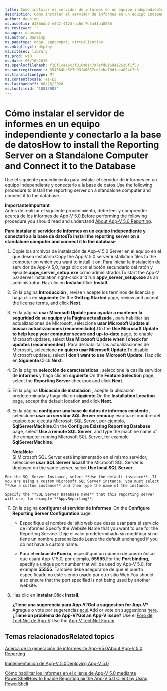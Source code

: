 ```yaml
---
title: Cómo instalar el servidor de informes en un equipo independiente y conectarlo a la base de datos
description: Cómo instalar el servidor de informes en un equipo independiente y conectarlo a la base de datos
author: dansimp
ms.assetid: d186bdb7-e522-4124-bc6d-7d5a41ba8266
ms.reviewer: ''
manager: dansimp
ms.author: dansimp
ms.pagetype: mdop, appcompat, virtualization
ms.mktglfcycl: deploy
ms.sitesec: library
ms.prod: w10
ms.date: 06/16/2016
ms.openlocfilehash: f20f1ce16c3f0168d1c797efd816d4125c0f1f53
ms.sourcegitcommit: 354664bc527d93f80687cd2eba70d1eea024c7c3
ms.translationtype: MT
ms.contentlocale: es-ES
ms.lasthandoff: 06/26/2020
ms.locfileid: "10813983"
---
```

# <span data-ttu-id="6d928-103">Cómo instalar el servidor de informes en un equipo independiente y conectarlo a la base de datos</span><span class="sxs-lookup"><span data-stu-id="6d928-103">How to install the Reporting Server on a Standalone Computer and Connect it to the Database</span></span>


<span data-ttu-id="6d928-104">Use el siguiente procedimiento para instalar el servidor de informes en un equipo independiente y conectarlo a la base de datos.</span><span class="sxs-lookup"><span data-stu-id="6d928-104">Use the following procedure to install the reporting server on a standalone computer and connect it to the database.</span></span>

**<span data-ttu-id="6d928-105">Importante</span><span class="sxs-lookup"><span data-stu-id="6d928-105">Important</span></span>**  
<span data-ttu-id="6d928-106">Antes de realizar el siguiente procedimiento, debe leer y comprender [acerca de los informes de App-V 5,0](about-app-v-50-reporting.md).</span><span class="sxs-lookup"><span data-stu-id="6d928-106">Before performing the following procedure you should read and understand [About App-V 5.0 Reporting](about-app-v-50-reporting.md).</span></span>



**<span data-ttu-id="6d928-107">Para instalar el servidor de informes en un equipo independiente y conectarlo a la base de datos</span><span class="sxs-lookup"><span data-stu-id="6d928-107">To install the reporting server on a standalone computer and connect it to the database</span></span>**

1.  <span data-ttu-id="6d928-108">Copie los archivos de instalación de App-V 5,0 Server en el equipo en el que desea instalarlo.</span><span class="sxs-lookup"><span data-stu-id="6d928-108">Copy the App-V 5.0 server installation files to the computer on which you want to install it on.</span></span> <span data-ttu-id="6d928-109">Para iniciar la instalación de servidor de App-V 5,0, haga clic con el botón secundario del ratón y ejecute **appv\_server\_setup.exe** como administrador.</span><span class="sxs-lookup"><span data-stu-id="6d928-109">To start the App-V 5.0 server installation right-click and run **appv\_server\_setup.exe** as an administrator.</span></span> <span data-ttu-id="6d928-110">Haz clic en **Instalar**.</span><span class="sxs-lookup"><span data-stu-id="6d928-110">Click **Install**.</span></span>

2.  <span data-ttu-id="6d928-111">En la página **Introducción** , revise y acepte los términos de licencia y haga clic en **siguiente**.</span><span class="sxs-lookup"><span data-stu-id="6d928-111">On the **Getting Started** page, review and accept the license terms, and click **Next**.</span></span>

3.  <span data-ttu-id="6d928-112">En la página **usar Microsoft Update para ayudar a mantener la seguridad de su equipo y la Página actualizada** , para habilitar las actualizaciones de Microsoft, seleccione **usar Microsoft Update al buscar actualizaciones (recomendado).**</span><span class="sxs-lookup"><span data-stu-id="6d928-112">On the **Use Microsoft Update to help keep your computer secure and up-to-date** page, to enable Microsoft updates, select **Use Microsoft Update when I check for updates (recommended).**</span></span> <span data-ttu-id="6d928-113">Para deshabilitar las actualizaciones de Microsoft, seleccione **no quiero usar Microsoft Update**.</span><span class="sxs-lookup"><span data-stu-id="6d928-113">To disable Microsoft updates, select **I don’t want to use Microsoft Update**.</span></span> <span data-ttu-id="6d928-114">Haz clic en **Siguiente**.</span><span class="sxs-lookup"><span data-stu-id="6d928-114">Click **Next**.</span></span>

4.  <span data-ttu-id="6d928-115">En la página **selección de características** , seleccione la casilla servidor de **informes** y haga clic en **siguiente**.</span><span class="sxs-lookup"><span data-stu-id="6d928-115">On the **Feature Selection** page, select the **Reporting Server** checkbox and click **Next**.</span></span>

5.  <span data-ttu-id="6d928-116">En la página **Ubicación de instalación** , acepte la ubicación predeterminada y haga clic en **siguiente**.</span><span class="sxs-lookup"><span data-stu-id="6d928-116">On the **Installation Location** page, accept the default location and click **Next**.</span></span>

6.  <span data-ttu-id="6d928-117">En la página **configurar una base de datos de informes existente** , seleccione **usar un servidor SQL Server remoto**y escriba el nombre del equipo que ejecuta Microsoft SQL Server, por ejemplo, **SqlServerMachine**.</span><span class="sxs-lookup"><span data-stu-id="6d928-117">On the **Configure Existing Reporting Database** page, select **Use a remote SQL Server**, and type the machine name of the computer running Microsoft SQL Server, for example **SqlServerMachine**.</span></span>

    **<span data-ttu-id="6d928-118">Nota</span><span class="sxs-lookup"><span data-stu-id="6d928-118">Note</span></span>**  
    <span data-ttu-id="6d928-119">Si Microsoft SQL Server está implementado en el mismo servidor, seleccione **usar SQL Server local**.</span><span class="sxs-lookup"><span data-stu-id="6d928-119">If the Microsoft SQL Server is deployed on the same server, select **Use local SQL Server**.</span></span>



~~~
For the SQL Server Instance, select **Use the default instance**. If you are using a custom Microsoft SQL Server instance, you must select **Use a custom instance** and then type the name of the instance.

Specify the **SQL Server Database name** that this reporting server will use, for example **AppvReporting**.
~~~

7. <span data-ttu-id="6d928-120">En la página **configurar el servidor de informes** .</span><span class="sxs-lookup"><span data-stu-id="6d928-120">On the **Configure Reporting Server Configuration** page.</span></span>

   -   <span data-ttu-id="6d928-121">Especifique el nombre del sitio web que desea usar para el servicio de informes.</span><span class="sxs-lookup"><span data-stu-id="6d928-121">Specify the Website Name that you want to use for the Reporting Service.</span></span> <span data-ttu-id="6d928-122">Deje el valor predeterminado sin modificar si no tiene un nombre personalizado.</span><span class="sxs-lookup"><span data-stu-id="6d928-122">Leave the default unchanged if you do not have a custom name.</span></span>

   -   <span data-ttu-id="6d928-123">Para el **enlace de Puerto**, especifique un número de puerto único que usará App-V 5,0, por ejemplo, **55555**.</span><span class="sxs-lookup"><span data-stu-id="6d928-123">For the **Port binding**, specify a unique port number that will be used by App-V 5.0, for example **55555**.</span></span> <span data-ttu-id="6d928-124">También debe asegurarse de que el puerto especificado no esté siendo usado por otro sitio Web.</span><span class="sxs-lookup"><span data-stu-id="6d928-124">You should also ensure that the port specified is not being used by another website.</span></span>

8. <span data-ttu-id="6d928-125">Haz clic en **Instalar**.</span><span class="sxs-lookup"><span data-stu-id="6d928-125">Click **Install**.</span></span>

   <span data-ttu-id="6d928-126">**¿Tiene una sugerencia para App-V**?</span><span class="sxs-lookup"><span data-stu-id="6d928-126">**Got a suggestion for App-V**?</span></span> <span data-ttu-id="6d928-127">Agregue o vote por sugerencias [aquí](http://appv.uservoice.com/forums/280448-microsoft-application-virtualization).</span><span class="sxs-lookup"><span data-stu-id="6d928-127">Add or vote on suggestions [here](http://appv.uservoice.com/forums/280448-microsoft-application-virtualization).</span></span> **<span data-ttu-id="6d928-128">¿Tiene un problema de App-V?</span><span class="sxs-lookup"><span data-stu-id="6d928-128">Got an App-V issue?</span></span>** <span data-ttu-id="6d928-129">Use el [Foro de TechNet de App-V](https://social.technet.microsoft.com/Forums/home?forum=mdopappv).</span><span class="sxs-lookup"><span data-stu-id="6d928-129">Use the [App-V TechNet Forum](https://social.technet.microsoft.com/Forums/home?forum=mdopappv).</span></span>

## <span data-ttu-id="6d928-130">Temas relacionados</span><span class="sxs-lookup"><span data-stu-id="6d928-130">Related topics</span></span>


[<span data-ttu-id="6d928-131">Acerca de la generación de informes de App-V5.0</span><span class="sxs-lookup"><span data-stu-id="6d928-131">About App-V 5.0 Reporting</span></span>](about-app-v-50-reporting.md)

[<span data-ttu-id="6d928-132">Implementación de App-V 5.0</span><span class="sxs-lookup"><span data-stu-id="6d928-132">Deploying App-V 5.0</span></span>](deploying-app-v-50.md)

[<span data-ttu-id="6d928-133">Cómo habilitar los informes en el cliente de App-V 5.0 mediante PowerShell</span><span class="sxs-lookup"><span data-stu-id="6d928-133">How to Enable Reporting on the App-V 5.0 Client by Using PowerShell</span></span>](how-to-enable-reporting-on-the-app-v-50-client-by-using-powershell.md)









